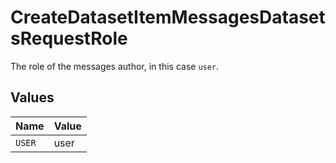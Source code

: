 # CreateDatasetItemMessagesDatasetsRequestRole

The role of the messages author, in this case `user`.


## Values

| Name   | Value  |
| ------ | ------ |
| `USER` | user   |